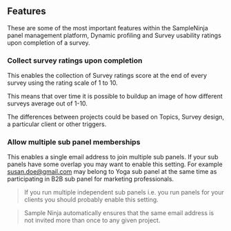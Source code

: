## Features
These are some of the most important features within the SampleNinja panel management platform,  Dynamic profiling and Survey usability ratings upon completion of a survey.

### Collect survey ratings upon completion
This enables the collection of Survey ratings score at the end of every survey using the rating scale of 1 to 10.

This means that over time it is possible to buildup an image of how different surveys average out of 1-10.

The differences between projects could be based on Topics, Survey design, a particular client or other triggers.

### Allow multiple sub panel memberships
This enables a single email address to join multiple sub panels. If your sub panels have some overlap you may want to enable this setting. For example susan.doe@gmail.com may belong to Yoga sub panel at the same time as participating in B2B sub panel for marketing professionals.

> If you run multiple independent sub panels i.e. you run panels for your clients you should probably enable this setting.

> Sample Ninja automatically ensures that the same email address is not invited more than once to any given project.
